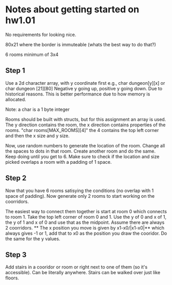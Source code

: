 # Notes about getting started on hw1.01

No requirements for looking nice.

80x21 where the border is immuteable (whats the best way to do that?)

6 rooms minimum of 3x4

## Step 1

Use a 2d character array, with y coordinate first e.g., char dungeon[y][x] or char dungeon [21][80]
Negative y going up, positive y going down. Due to historical reasons. This is better performance due to how memory is allocated.

Note: a char is a 1 byte integer

Rooms should be built with structs, but for this assignment an array is used. The y direction contains the room, the x direction contains properties of the rooms. "char rooms[MAX_ROOMS][4]" the 4 contains the top left corner and then the x size and y size.

Now, use random numbers to generate the location of the room. Change all the spaces to dots in that room. Create another room and do the same. Keep doing until you get to 6. Make sure to check if the location and size picked overlaps a room with a padding of 1 space.

## Step 2

Now that you have 6 rooms satisying the conditions (no overlap with 1 space of padding). Now generate only 2 rooms to start working on the coorridors.

The easiest way to connect them together is start at room 0 which connects to room 1. Take the top left corner of room 0 and 1. Use the y of 0 and x of 1, the y of 1 and x of 0 and use that as the midpoint. Assume there are always 2 coorridors. **
The x position you move is given by x1-x0/|x1-x0|** which always gives -1 or 1, add that to x0 as the position you draw the cooridor. Do the same for the y values.

## Step 3

Add stairs in a cooridor or room or right next to one of them (so it's accessible). Can be literally anywhere. Stairs can be walked over just like floors.
